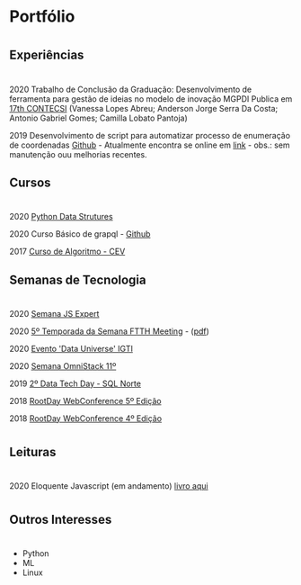 # Portfólio 
#


## Experiências 
#
2020 Trabalho de Conclusão da Graduação: Desenvolvimento de ferramenta para gestão de ideias no modelo de inovação MGPDI 
Publica em [17th CONTECSI](http://contecsi.submissao.com.br/arquivos/6452.pdf) (Vanessa Lopes Abreu; Anderson Jorge Serra Da Costa; Antonio Gabriel Gomes; Camilla Lobato Pantoja)

2019 Desenvolvimento de script para automatizar processo de enumeração de coordenadas [Github](https://github.com/antonioGabrielGomes/tool-log-web-version) - Atualmente encontra se online em [link](https://tool-log-web-version.herokuapp.com/) - obs.: sem manutenção ouu melhorias recentes.

## Cursos
#

2020 [Python Data Strutures]()

2020 Curso Básico de grapql - [Github](https://github.com/antonioGabrielGomes/GraphQL-curso)

2017 [Curso de Algoritmo - CEV](./certificados/curso_de_algoritmo.jpg)

## Semanas de Tecnologia
#

2020 [Semana JS Expert]()

2020 [5º Temporada da Semana FTTH Meeting](./certificados/5_temporada_ftth_meeting.pdf)  -  ([pdf](https://vp2uploads.s3.amazonaws.com/16264/certificado/8245a7e5b1e9e5fff56d9fbbeca4251e4996dcef.pdf))

2020 [Evento 'Data Universe' IGTI](./certificados/data_universe.pdf) 

2020 [Semana OmniStack 11º](./certificados/semana-omnistack.pdf)

2019 [2º Data Tech Day - SQL Norte](./certificados/data_tech-day.pdf)

2018 [RootDay WebConference 5º Edição](./certificados/certificado-certificado-rootday-5-edicao.pdf)

2018 [RootDay WebConference 4º Edição](./certificados/certificado-certificado-rootday-4-edicao.pdf)


#
## Leituras
#

2020 Eloquente Javascript (em andamento) [livro aqui](https://github.com/braziljs/eloquente-javascript)


#
## Outros Interesses
#

* Python
* ML
* Linux
